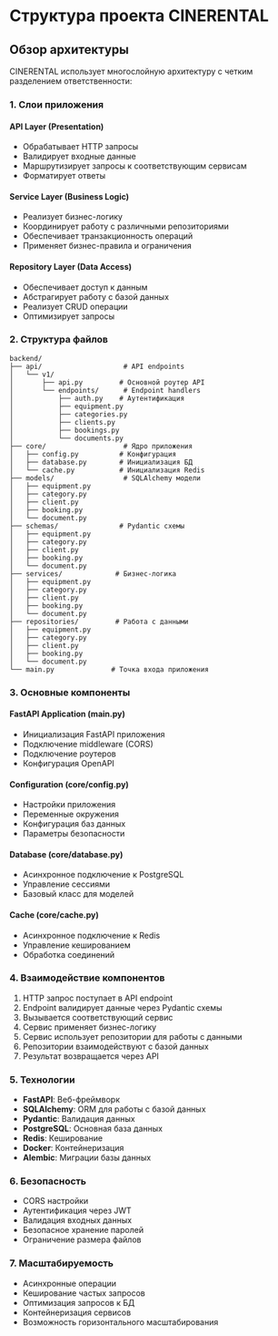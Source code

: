 # Структура проекта CINERENTAL

## Обзор архитектуры

CINERENTAL использует многослойную архитектуру с четким разделением ответственности:

### 1. Слои приложения

#### API Layer (Presentation)
- Обрабатывает HTTP запросы
- Валидирует входные данные
- Маршрутизирует запросы к соответствующим сервисам
- Форматирует ответы

#### Service Layer (Business Logic)
- Реализует бизнес-логику
- Координирует работу с различными репозиториями
- Обеспечивает транзакционность операций
- Применяет бизнес-правила и ограничения

#### Repository Layer (Data Access)
- Обеспечивает доступ к данным
- Абстрагирует работу с базой данных
- Реализует CRUD операции
- Оптимизирует запросы

### 2. Структура файлов

```
backend/
├── api/                    # API endpoints
│   └── v1/
│       ├── api.py         # Основной роутер API
│       └── endpoints/      # Endpoint handlers
│           ├── auth.py    # Аутентификация
│           ├── equipment.py
│           ├── categories.py
│           ├── clients.py
│           ├── bookings.py
│           └── documents.py
├── core/                   # Ядро приложения
│   ├── config.py          # Конфигурация
│   ├── database.py        # Инициализация БД
│   └── cache.py           # Инициализация Redis
├── models/                 # SQLAlchemy модели
│   ├── equipment.py
│   ├── category.py
│   ├── client.py
│   ├── booking.py
│   └── document.py
├── schemas/               # Pydantic схемы
│   ├── equipment.py
│   ├── category.py
│   ├── client.py
│   ├── booking.py
│   └── document.py
├── services/             # Бизнес-логика
│   ├── equipment.py
│   ├── category.py
│   ├── client.py
│   ├── booking.py
│   └── document.py
├── repositories/         # Работа с данными
│   ├── equipment.py
│   ├── category.py
│   ├── client.py
│   ├── booking.py
│   └── document.py
└── main.py              # Точка входа приложения
```

### 3. Основные компоненты

#### FastAPI Application (main.py)
- Инициализация FastAPI приложения
- Подключение middleware (CORS)
- Подключение роутеров
- Конфигурация OpenAPI

#### Configuration (core/config.py)
- Настройки приложения
- Переменные окружения
- Конфигурация баз данных
- Параметры безопасности

#### Database (core/database.py)
- Асинхронное подключение к PostgreSQL
- Управление сессиями
- Базовый класс для моделей

#### Cache (core/cache.py)
- Асинхронное подключение к Redis
- Управление кешированием
- Обработка соединений

### 4. Взаимодействие компонентов

1. HTTP запрос поступает в API endpoint
2. Endpoint валидирует данные через Pydantic схемы
3. Вызывается соответствующий сервис
4. Сервис применяет бизнес-логику
5. Сервис использует репозитории для работы с данными
6. Репозитории взаимодействуют с базой данных
7. Результат возвращается через API

### 5. Технологии

- **FastAPI**: Веб-фреймворк
- **SQLAlchemy**: ORM для работы с базой данных
- **Pydantic**: Валидация данных
- **PostgreSQL**: Основная база данных
- **Redis**: Кеширование
- **Docker**: Контейнеризация
- **Alembic**: Миграции базы данных

### 6. Безопасность

- CORS настройки
- Аутентификация через JWT
- Валидация входных данных
- Безопасное хранение паролей
- Ограничение размера файлов

### 7. Масштабируемость

- Асинхронные операции
- Кеширование частых запросов
- Оптимизация запросов к БД
- Контейнеризация сервисов
- Возможность горизонтального масштабирования
